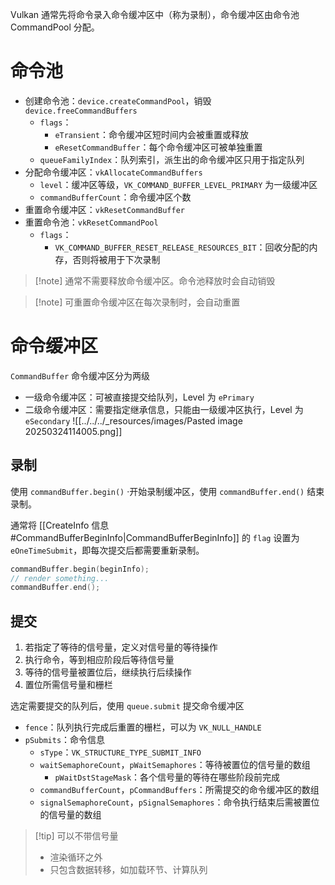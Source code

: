 Vulkan 通常先将命令录入命令缓冲区中（称为录制），命令缓冲区由命令池 CommandPool 分配。
# 命令池

- 创建命令池：`device.createCommandPool`，销毁 `device.freeCommandBuffers`
	- `flags`：
		- `eTransient`：命令缓冲区短时间内会被重置或释放
		- `eResetCommandBuffer`：每个命令缓冲区可被单独重置
	- `queueFamilyIndex`：队列索引，派生出的命令缓冲区只用于指定队列
- 分配命令缓冲区：`vkAllocateCommandBuffers`
	- `level`：缓冲区等级，`VK_COMMAND_BUFFER_LEVEL_PRIMARY` 为一级缓冲区
	- `commandBufferCount`：命令缓冲区个数
- 重置命令缓冲区：`vkResetCommandBuffer`
- 重置命令池：`vkResetCommandPool`
	- `flags`：
		- `VK_COMMAND_BUFFER_RESET_RELEASE_RESOURCES_BIT`：回收分配的内存，否则将被用于下次录制

> [!note] 通常不需要释放命令缓冲区。命令池释放时会自动销毁

> [!note] 可重置命令缓冲区在每次录制时，会自动重置
# 命令缓冲区

`CommandBuffer` 命令缓冲区分为两级
- 一级命令缓冲区：可被直接提交给队列，Level 为 `ePrimary`
- 二级命令缓冲区：需要指定继承信息，只能由一级缓冲区执行，Level 为 `eSecondary`
![[../../../_resources/images/Pasted image 20250324114005.png]]
## 录制

使用 `commandBuffer.begin()` ·开始录制缓冲区，使用 `commandBuffer.end()` 结束录制。

通常将 [[CreateInfo 信息#CommandBufferBeginInfo|CommandBufferBeginInfo]] 的 `flag` 设置为 `eOneTimeSubmit`，即每次提交后都需要重新录制。

```cpp
commandBuffer.begin(beginInfo);
// render something...
commandBuffer.end();
```
## 提交

1. 若指定了等待的信号量，定义对信号量的等待操作
2. 执行命令，等到相应阶段后等待信号量
3. 等待的信号量被置位后，继续执行后续操作
4. 置位所需信号量和栅栏

选定需要提交的队列后，使用 `queue.submit` 提交命令缓冲区
- `fence`：队列执行完成后重置的栅栏，可以为 `VK_NULL_HANDLE`
- `pSubmits`：命令信息
	- `sType`：`VK_STRUCTURE_TYPE_SUBMIT_INFO`
	- `waitSemaphoreCount`，`pWaitSemaphores`：等待被置位的信号量的数组
		- `pWaitDstStageMask`：各个信号量的等待在哪些阶段前完成
	- `commandBufferCount`，`pCommandBuffers`：所需提交的命令缓冲区的数组
	- `signalSemaphoreCount`，`pSignalSemaphores`：命令执行结束后需被置位的信号量的数组

> [!tip] 可以不带信号量
> - 渲染循环之外
> - 只包含数据转移，如加载环节、计算队列
